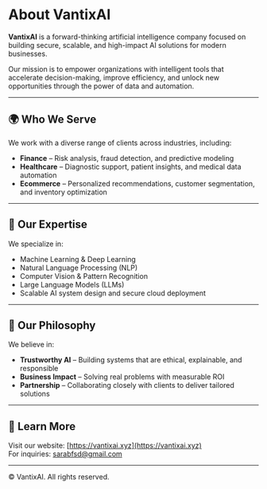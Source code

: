 # About VantixAI

**VantixAI** is a forward-thinking artificial intelligence company focused on building secure, scalable, and high-impact AI solutions for modern businesses.

Our mission is to empower organizations with intelligent tools that accelerate decision-making, improve efficiency, and unlock new opportunities through the power of data and automation.

---

## 🌍 Who We Serve

We work with a diverse range of clients across industries, including:

- **Finance** – Risk analysis, fraud detection, and predictive modeling
- **Healthcare** – Diagnostic support, patient insights, and medical data automation
- **Ecommerce** – Personalized recommendations, customer segmentation, and inventory optimization

---

## 🧠 Our Expertise

We specialize in:

- Machine Learning & Deep Learning
- Natural Language Processing (NLP)
- Computer Vision & Pattern Recognition
- Large Language Models (LLMs)
- Scalable AI system design and secure cloud deployment

---

## 🤝 Our Philosophy

We believe in:

- **Trustworthy AI** – Building systems that are ethical, explainable, and responsible
- **Business Impact** – Solving real problems with measurable ROI
- **Partnership** – Collaborating closely with clients to deliver tailored solutions

---

## 🔗 Learn More

Visit our website: [https://vantixai.xyz](https://vantixai.xyz)  
For inquiries: [sarabfsd@gmail.com](mailto:sarabfsd@gmail.com)

---

© VantixAI. All rights reserved.
